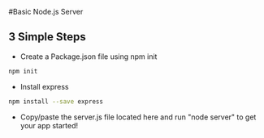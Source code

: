 #Basic Node.js Server

## 3 Simple Steps

* Create a Package.json file using npm init
```bash
npm init 
```
* Install express
```bash
npm install --save express
```
* Copy/paste the server.js file located here and run "node server" to get your app started!